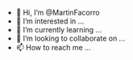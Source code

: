 - 👋 Hi, I’m @MartinFacorro
- 👀 I’m interested in ...
- 🌱 I’m currently learning ...
- 💞️ I’m looking to collaborate on ...
- 📫 How to reach me ...

<!---
MartinFacorro/MartinFacorro is a ✨ special ✨ repository because its `README.md` (this file) appears on your GitHub profile.
You can click the Preview link to take a look at your changes.
--->
